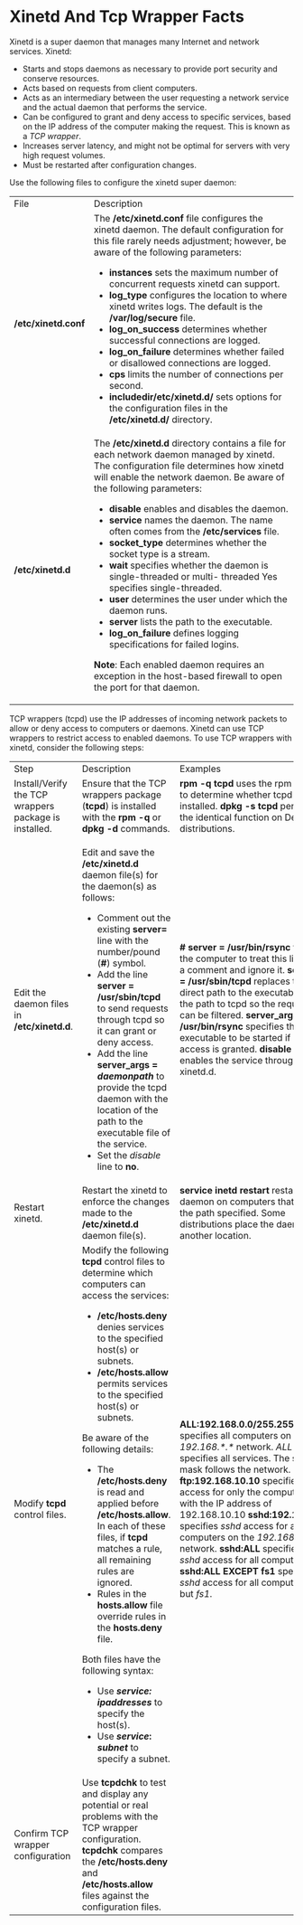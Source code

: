 # Xinetd And Tcp Wrapper Facts

Xinetd is a super daemon that manages many Internet and network services.
Xinetd:

  * Starts and stops daemons as necessary to provide port security and conserve resources.
  * Acts based on requests from client computers.
  * Acts as an intermediary between the user requesting a network service and the actual daemon that performs the service.
  * Can be configured to grant  and deny access to specific services, based on the IP address of the computer making the request. This is known as a _TCP wrapper_.
  * Increases server latency, and might not be optimal for servers with very high request volumes.
  * Must be restarted after configuration changes.

Use the following files to configure the xinetd super daemon:

<table>

<tr> <td>File</td> <td>Description</td>

</tr>

<tr> <td><b>/etc/xinetd.conf</b></td> <td>The <b>/etc/xinetd.conf</b> file
configures the xinetd daemon. The default configuration for this file rarely
needs adjustment; however, be aware of the following parameters:

<ul>

<li><b>instances</b> sets the maximum number of concurrent requests xinetd can
support.

</li>

<li><b>log_type </b>configures the location to where xinetd writes logs. The
default is the <b>/var/log/secure</b> file.

</li>

<li><b>log_on_success</b><i> </i>determines whether successful connections are
logged.

</li>

<li><b>log_on_failure </b>determines whether failed or disallowed connections
are logged.

</li>

<li><b>cps</b> limits the number of connections per second.

</li>

<li><b>includedir/etc/xinetd.d/ </b>sets options for the configuration files
in the <b>/etc/xinetd.d/</b> directory.

</li>

</ul> </td>

</tr>

<tr> <td> <b>/etc/xinetd.d</b></td> <td>The <b>/etc/xinetd.d </b>directory
contains a file for each network daemon managed by xinetd. The configuration
file determines how xinetd will enable the network daemon. Be aware of the
following parameters:

<ul>

<li><b>disable</b> enables and disables the daemon.

</li>

<li><b>service</b> names the daemon. The name often comes from the<b>
/etc/services</b> file.

</li>

<li><b>socket_type</b> determines whether the socket type is a stream.

</li>

<li><b>wait</b> specifies whether the daemon is single-threaded or multi-
threaded Yes specifies single-threaded.

</li>

<li><b>user</b> determines the user under which the daemon runs.

</li>

<li><b>server</b> lists the path to the executable.

</li>

<li><b>log_on_failure</b><i> </i>defines logging specifications for failed
logins.

</li>

</ul>

<b>Note</b>: Each enabled daemon requires an exception in the host-based
firewall to open the port for that daemon.

</td>

</tr> </table>

TCP wrappers (tcpd) use the IP addresses of incoming network packets to allow
or deny access to computers or daemons. Xinetd can use TCP wrappers to
restrict access to enabled daemons. To use TCP wrappers with xinetd, consider
the following steps:

<table>

<tr> <td>Step</td> <td>Description</td> <td>Examples</td>

</tr>

<tr> <td>Install/Verify the TCP wrappers package is installed.</td> <td>Ensure
that the TCP wrappers package (<b>tcpd</b>) is installed with the <b>rpm
-q</b> or <b>dpkg -d</b> commands.</td> <td><b>rpm -q tcpd</b> uses the rpm
utility to determine whether tcpd is installed.  
<b>dpkg -s tcpd</b> performs the identical function on Debian
distributions.</td>

</tr>

<tr> <td>Edit<b> </b> the<b> </b>daemon files in <b> /etc/xinetd.d</b>.</td>
<td>

Edit and save the<b> /etc/xinetd.d</b> daemon file(s) for the daemon(s) as
follows:

<ul>

<li>Comment out the existing <b>server=</b> line with the number/pound
(<b>#</b>) symbol.

</li>

<li>Add the line <b>server = /usr/sbin/tcpd</b> to send requests through tcpd
so it can grant or deny access.

</li>

<li>Add the line <b>server_args = <i>daemonpath</i> </b>to provide the tcpd
daemon with the location of the path to the executable file of the service.

</li>

<li>Set the <i>disable</i> line to <b>no</b>.

</li>

</ul> </td> <td><b># server = /usr/bin/rsync</b> tells the computer to treat
this line as a comment and ignore it.  
<b>server = /usr/sbin/tcpd </b> replaces the direct path to the executable
with the path to tcpd so the request can be filtered.  
<b>server_args = /usr/bin/rsync </b>specifies the executable to be started if
access is granted.  
<b>disable = no</b> enables the service through xinetd.d.</td>

</tr>

<tr> <td>Restart xinetd.</td> <td>Restart the xinetd to enforce the changes
made to the <b>/etc/xinetd.d</b> daemon file(s).</td> <td><b>service inetd
restart </b>restarts the daemon on computers that use the path specified. Some
distributions place the daemon in another location.</td>

</tr>

<tr> <td>Modify <b>tcpd</b> control files.</td> <td>Modify the following
<b>tcpd</b> control files to determine which computers can access the
services:

<ul>

<li><b>/etc/hosts.deny</b> denies services to the specified host(s) or
subnets.

</li>

<li><b>/etc/hosts.allow</b> permits services to the specified host(s) or
subnets.

</li>

</ul>

Be aware of the following details:

<ul>

<li>The <b>/etc/hosts.deny</b> is read and applied before<b>
/etc/hosts.allow</b>. In each of these files, if <b>tcpd</b> matches a rule,
all remaining rules are ignored.

</li>

<li>Rules in the <b>hosts.allow</b> file override rules in the <b>
hosts.deny</b> file.

</li>

</ul>

Both files have the following syntax:

<ul>

<li>Use <b><i>service: ipaddresses</i> </b>to specify the host(s).

</li>

<li>Use <b><i>service</i>: <i>subnet</i> </b>to specify a subnet.

</li>

</ul> </td> <td><b>ALL:192.168.0.0/255.255.255.0</b> specifies all computers
on the <i>192.168.*.*</i> network. <i>ALL</i> specifies all services. The
subnet mask follows the network.  
<b>ftp:192.168.10.10</b> specifies <i>ftp</i> access for only the computer
with the IP address of 192.168.10.10  
<b>sshd:192.168.</b> specifies <i>sshd</i> access for all computers on the
<i>192.168.*.*</i> network.  
<b>sshd:ALL</b> specifies <i>sshd</i> access for all computers.  
<b>sshd:ALL EXCEPT fs1</b> specifies <i>sshd</i> access for all computers but
<i>fs1</i>. </td>

</tr>

<tr> <td>Confirm TCP wrapper configuration</td> <td>Use <b>tcpdchk</b> to test
and display any potential or real problems with the TCP wrapper configuration.
<b>tcpdchk</b> compares the <b>/etc/hosts.deny </b> and<b>
/etc/hosts.allow</b> files against the configuration files.</td> <td> </td>

</tr> </table>

